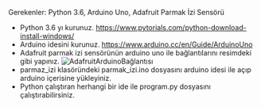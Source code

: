 Gerekenler: Python 3.6, Arduino Uno, Adafruit Parmak İzi Sensörü

- Python 3.6 yı kurunuz. https://www.pytorials.com/python-download-install-windows/
- Arduino idesini kurunuz. https://www.arduino.cc/en/Guide/ArduinoUno
- Adafruit parmak izi sensörünün arduino uno ile bağlantılarını resimdeki gibi yapınız.
![AdafruitArduinoBağlantısı](https://www.robimek.com/wp-content/uploads/arduino-ile-parmak-izi-okuyucu.jpg)
- parmaz_izi klasöründeki parmak_izi.ino dosyasını arduino idesi ile açıp arduino içerisine yükleyiniz.
- Python çalıştıran herhangi bir ide ile program.py dosyasını çalıştırabilirsiniz.
